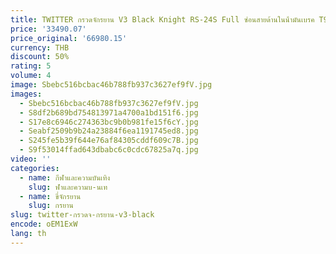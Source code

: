 ```yaml
---
title: TWITTER กรวดจักรยาน V3 Black Knight RS-24S Full ซ่อนสายด้านในน้ํามันเบรค T900 คาร์บอนไฟเบอร์จักรยาน 700 * 40C ล้อ
price: '33490.07'
price_original: '66980.15'
currency: THB
discount: 50%
rating: 5
volume: 4
image: Sbebc516bcbac46b788fb937c3627ef9fV.jpg
images:
  - Sbebc516bcbac46b788fb937c3627ef9fV.jpg
  - S8df2b689bd754813971a4700a1bd151f6.jpg
  - S17e8c6946c274363bc9b0b981fe15f6cY.jpg
  - Seabf2509b9b24a23884f6ea1191745ed8.jpg
  - S245fe5b39f644e76af84305cddf609c7B.jpg
  - S9f53014ffad643dbabc6c0cdc67825a7q.jpg
video: ''
categories:
  - name: กีฬาและความบันเทิง
    slug: ฬาและความบ-นเท
  - name: ขี่จักรยาน
    slug: กรยาน
slug: twitter-กรวดจ-กรยาน-v3-black
encode: oEM1ExW
lang: th
---
```

  